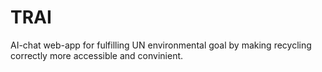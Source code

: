 # TRAI
AI-chat web-app for fulfilling UN environmental goal by making recycling correctly more accessible and convinient.
